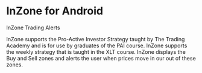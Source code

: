 InZone for Android
==================

InZone Trading Alerts
 
InZone supports the Pro-Active Investor Strategy taught by The Trading Academy and is for use by graduates of the PAI course. InZone supports the weekly strategy that is taught in the XLT course. InZone displays the Buy and Sell zones and alerts the user when prices move in our out of these zones.
